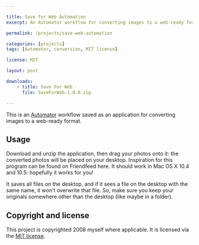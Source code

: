 ```yaml
---

title: Save for Web Automation
excerpt: An Automator workflow for converting images to a web-ready format.

permalink: /projects/save-web-automation

categories: [projects]
tags: [Automator, conversion, MIT license]

license: MIT

layout: post

downloads:
    - title: Save For Web
      file: SaveForWeb-1.0.0.zip

---
```


This is an [Automator][1] workflow saved as an application for converting images to a web-ready format.

## Usage

Download and unzip the application, then drag your photos onto it: the converted photos will be placed on your desktop. Inspiration for this program can be found on Friendfeed here. It should work in Mac OS X 10.4 and 10.5: hopefully it works for you!

It saves all files on the desktop, and if it sees a file on the desktop with the same name, it won't overwrite that file. So, make sure you keep your originals somewhere other than the desktop (like maybe in a folder).

## Copyright and license

This project is copyrighted 2008 myself where applicable. It is licensed via the [MIT license][2].

[1]: http://support.apple.com/kb/ht2488 "Mac 101: Automator"
[2]: http://opensource.org/licenses/MIT "The MIT License"
